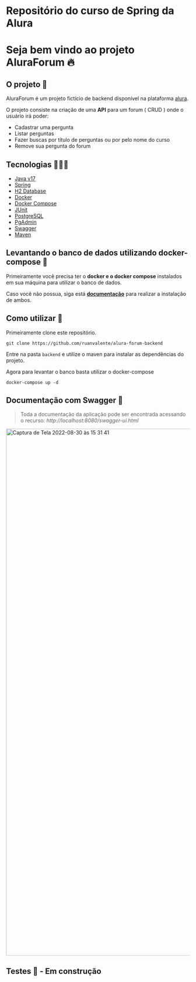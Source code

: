 # Repositório do curso de Spring da Alura

# Seja bem vindo ao projeto AluraForum 🔥

## O projeto 📄

AluraForum é um projeto fictício de backend disponível na plataforma [alura](https://alura.com.br/).

O projeto consiste na criação de uma **API** para um forum ( CRUD ) onde o usuário irá poder:

- Cadastrar uma pergunta
- Listar perguntas
- Fazer buscas por título de perguntas ou por pelo nome do curso
- Remove sua pergunta do forum

## Tecnologias 🧑🏽‍💻

- [Java v17](https://www.java.com/pt-BR/download/)
- [Spring](https://spring.io/)
- [H2 Database](http://www.h2database.com/html/quickstart.html)
- [Docker](https://www.docker.com/get-started/)
- [Docker Compose](https://docs.docker.com/compose/)
- [JUnit](https://junit.org/junit5/)
- [PostgreSQL](https://www.postgresql.org/)
- [PgAdmin](https://www.pgadmin.org/)
- [Swagger](https://swagger.io/)
- [Maven](https://maven.apache.org/)

## Levantando o banco de dados utilizando docker-compose 🐳

Primeiramente você precisa ter o **docker e o docker compose** instalados em sua máquina para utilizar o banco de dados.

Caso você não possua, siga está **[documentação](https://docs.docker.com/)** para realizar a instalação de ambos.

## Como utilizar 🤔

Primeiramente clone este repositório.

```
git clone https://github.com/ruanvalente/alura-forum-backend

```
Entre na pasta `backend` e utilize o maven para instalar as dependências do projeto.

Agora para levantar o banco basta utilizar o docker-compose
```
docker-compose up -d
```

## Documentação com Swagger 📄

> Toda a documentação da aplicação pode ser encontrada acessando o recurso: *http://localhost:8080/swagger-ui.html*

<img width="1440" alt="Captura de Tela 2022-08-30 às 15 31 41" src="https://user-images.githubusercontent.com/6674232/187516013-fdd6f8cb-e96c-44d7-8dec-c699e79e01b5.png">


## Testes 🚧 - Em construção
